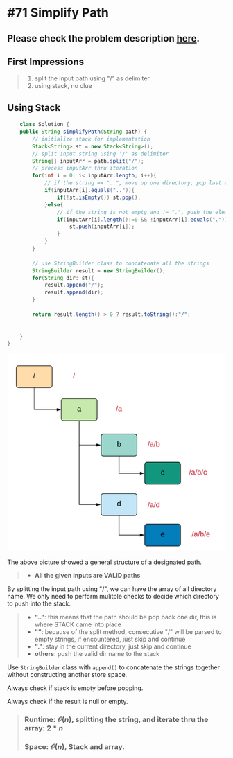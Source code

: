 # #71 Simplify Path

## Please check the problem description [here](https://leetcode.com/problems/simplify-path/).

## First Impressions
> 1. split the input path using "/" as delimiter
> 2. using stack, no clue

## Using Stack
```Java
    class Solution {
    public String simplifyPath(String path) {
        // initialize stack for implementation
        Stack<String> st = new Stack<String>();
        // split input string using '/' as delimiter
        String[] inputArr = path.split("/");
        // process inputArr thru iteration
        for(int i = 0; i< inputArr.length; i++){
            // if the string == "..", move up one directory, pop last element in stack if stack is not empty
            if(inputArr[i].equals("..")){
                if(!st.isEmpty()) st.pop();
            }else{
                // if the string is not empty and != ".", push the element
                if(inputArr[i].length()!=0 && !inputArr[i].equals(".")){
                    st.push(inputArr[i]);
                }
            }
        }
        
        // use StringBuilder class to concatenate all the strings
        StringBuilder result = new StringBuilder();
        for(String dir: st){
            result.append("/");
            result.append(dir);
        }
        
        return result.length() > 0 ? result.toString():"/";
        
        
    }
}
```
![alt text](Week%20of%206.8%20Images/71_Stack.png)

The above picture showed a general structure of a designated path. 

>* __All the given inputs are VALID paths__

By splitting the input path using "/", we can have the array of all directory name.
We only need to perform mulitple checks to decide which directory to push into the stack.

>* __".."__: this means that the path should be pop back one dir, this is where STACK came into place
>* __""__: because of the split method, consecutive "/" will be parsed to empty strings, if encountered, just skip and continue
>* __"."__: stay in the current directory, just skip and continue
>* __others__: push the valid dir name to the stack

Use `StringBuilder` class with `append()` to concatenate the strings together without constructing another store space.

Always check if stack is empty before popping.

Always check if the result is null or empty.

>### Runtime: $\mathcal{O}(n)$, splitting the string, and iterate thru the array: $2*n$
>### Space: $\mathcal{O}(n)$, Stack and array.